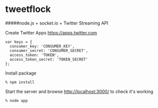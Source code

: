 tweetflock
==============

#####node.js + socket.io + Twitter Streaming API

Create Twitter Apps https://apps.twitter.com

    var keys = {
      consumer_key: 'CONSUMER_KEY',
      consumer_secret: 'CONSUMER_SECRET',
      access_token: 'TOKEN',
      access_token_secret: 'TOKEN_SECRET'
    };
    

Install package

    % npm install

Start the server and browse <http://localhost:3000/> to check it's working

    % node app

